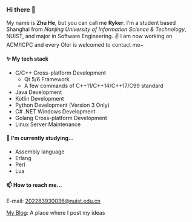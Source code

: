 ### Hi there 👋
My name is **Zhu He**, but you can call me **Ryker**. I'm a student based Shanghai from _Nanjing University of Information Science & Technology_, NUIST, and major in Software Engineering. ✌️
I am now working on ACM/ICPC and every OIer is welcomed to contact me~

#### ✨ My tech stack
- C/C++ Cross-platform Development
    - Qt 5/6 Framework
    - A few commands of C++11/C++14/C++17/C99 standard
- Java Development
- Kotlin Development
- Python Development (Version 3 Only)
- C# .NET Windows Development
- Golang Cross-platform Development
- Linux Server Maintenance

#### 🌱 I'm currently studying...
- Assembly language
- Erlang
- Perl
- Lua

#### 📫 How to reach me...
E-mail: 202283930036@nuist.edu.cn

[My Blog](https://devexzh.github.io/): A place where I post my ideas
